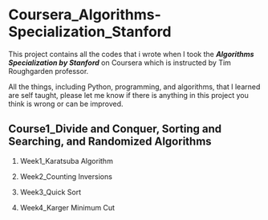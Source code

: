 # Coursera_Algorithms-Specialization_Stanford

This project contains all the codes that i wrote when I took the ***Algorithms Specialization by Stanford*** on Coursera which is instructed by Tim Roughgarden professor.

All the things, including Python, programming, and algorithms, that I learned are self taught, please let me know if there is anything in this project you think is wrong or can be improved.


## Course1_Divide and Conquer, Sorting and Searching, and Randomized Algorithms

1. Week1_Karatsuba Algorithm

2. Week2_Counting Inversions

3. Week3_Quick Sort

4. Week4_Karger Minimum Cut
